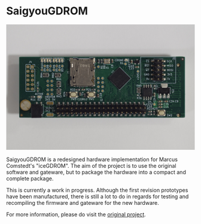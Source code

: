 SaigyouGDROM
========

![](/pictures/saigyougdrom-front.JPG)

SaigyouGDROM is a redesigned hardware implementation for Marcus Comstedt's
"iceGDROM". The aim of the project is to use the original software and gateware,
but to package the hardware into a compact and complete package.

This is currently a work in progress. Although the first revision prototypes have
been manufactured, there is still a lot to do in regards for testing and
recompiling the firmware and gateware for the new hardware.

For more information, please do visit the [original project](https://github.com/zeldin/iceGDROM).
